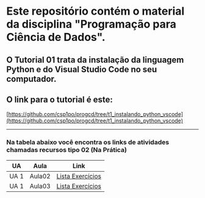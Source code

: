 # Este repositório contém o material da disciplina "Programação para Ciência de Dados".

## O Tutorial 01 trata da instalação da linguagem Python e do Visual Studio Code no seu computador.
## O link para o tutorial é este:
[https://github.com/csp1po/progcd/tree/t1_instalando_python_vscode](https://github.com/csp1po/progcd/tree/t1_instalando_python_vscode)

---

### Na tabela abaixo você encontra os links de atividades chamadas recursos tipo 02 (Na Prática)

UA   | Aula   | Link
---- | ------ | ------------ 
UA 1 | Aula02 | [Lista Exercícios](https://github.com/csp1po/progcd/tree/UA1_Aula02_Lista)
UA 1 | Aula03 | [Lista Exercícios](https://github.com/csp1po/progcd/tree/UA1_Aula03_Lista)
